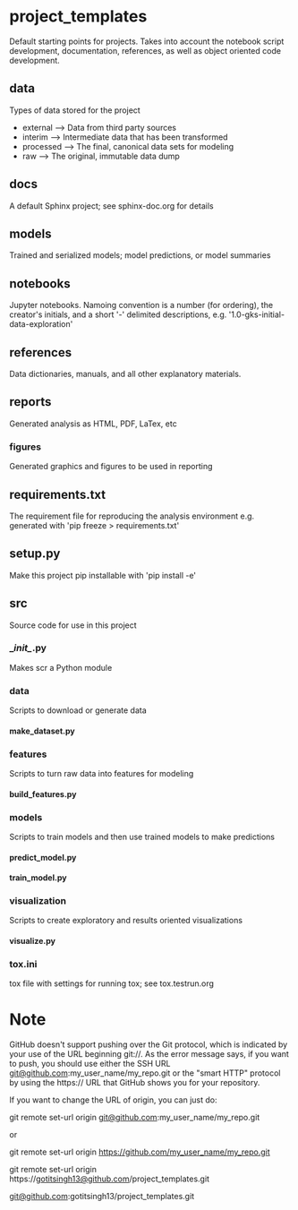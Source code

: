 # project_templates
Default starting points for projects.
Takes into account the notebook script development, documentation, references, as well as object oriented code development.


## data
Types of data stored for the project
* external --> Data from third party sources
* interim --> Intermediate data that has been transformed
* processed --> The final, canonical data sets for modeling
* raw --> The original, immutable data dump


## docs
A default Sphinx project; see sphinx-doc.org for details


## models
Trained and serialized models; model predictions, or model summaries


## notebooks
Jupyter notebooks. Namoing convention is a number (for ordering), the creator's initials, and a short '-' delimited descriptions, e.g. '1.0-gks-initial-data-exploration'


## references
Data dictionaries, manuals, and all other explanatory materials.


## reports
Generated analysis as HTML, PDF, LaTex, etc
### figures
Generated graphics and figures to be used in reporting


## requirements.txt
The requirement file for reproducing the analysis environment e.g. generated with 'pip freeze > requirements.txt'


## setup.py
Make this project pip installable with 'pip install -e'


## src
Source code for use in this project

### \__init\__.py
Makes scr a Python module

### data
Scripts to download or generate data
#### make_dataset.py

### features
Scripts to turn raw data into features for modeling
#### build_features.py

### models
Scripts to train models and then use trained models to make predictions
#### predict_model.py
#### train_model.py

### visualization
Scripts to create exploratory and results oriented visualizations
#### visualize.py

### tox.ini
tox file with settings for running tox; see tox.testrun.org


# Note
GitHub doesn't support pushing over the Git protocol, which is indicated by your use of the URL beginning git://. As the error message says, if you want to push, you should use either the SSH URL git@github.com:my_user_name/my_repo.git or the "smart HTTP" protocol by using the https:// URL that GitHub shows you for your repository.

If you want to change the URL of origin, you can just do:

git remote set-url origin git@github.com:my_user_name/my_repo.git

or

git remote set-url origin https://github.com/my_user_name/my_repo.git



git remote set-url origin https://gotitsingh13@github.com/project_templates.git


git@github.com:gotitsingh13/project_templates.git